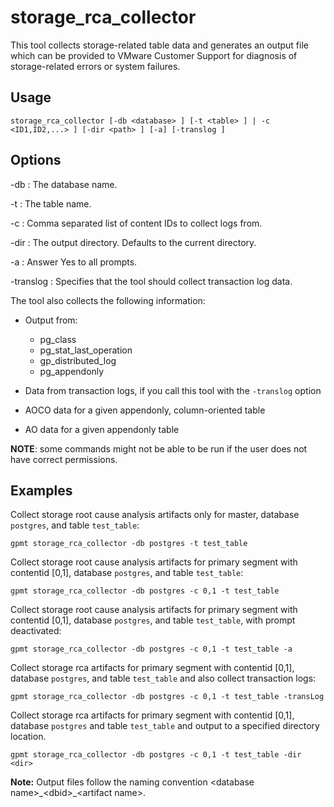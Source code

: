 # storage_rca_collector 

This tool collects storage-related table data and generates an output file which can be provided to VMware Customer Support for diagnosis of storage-related errors or system failures.

## <a id="usage"></a>Usage 

```
storage_rca_collector [-db <database> ] [-t <table> ] | -c <ID1,ID2,...> ] [-dir <path> ] [-a] [-translog ]
```

## <a id="opts"></a>Options 

-db
:   The database name.

-t
:   The table name.

-c
:   Comma separated list of content IDs to collect logs from.

-dir
:   The output directory. Defaults to the current directory.

-a
:   Answer Yes to all prompts.

-translog
:   Specifies that the tool should collect transaction log data. 

The tool also collects the following information:

- Output from:

    - pg_class
    - pg_stat_last_operation
    - gp_distributed_log
    - pg_appendonly

- Data from transaction logs, if you call this tool with the `-translog` option

- AOCO data for a given appendonly, column-oriented table

- AO data for a given appendonly table

**NOTE**: some commands might not be able to be run if the user does not have correct permissions.

## <a id="exs"></a>Examples 

Collect storage root cause analysis artifacts only for master, database `postgres`, and table `test_table`:

```
gpmt storage_rca_collector -db postgres -t test_table
```

Collect storage root cause analysis artifacts for primary segment with contentid [0,1], database `postgres`, and table `test_table`:

```
gpmt storage_rca_collector -db postgres -c 0,1 -t test_table
```

Collect storage root cause analysis artifacts for primary segment with contentid [0,1], database `postgres`, and table `test_table`, with prompt deactivated:

```
gpmt storage_rca_collector -db postgres -c 0,1 -t test_table -a
```

Collect storage rca artifacts for primary segment with contentid [0,1], database `postgres`, and table `test_table` and also collect transaction logs:

```
gpmt storage_rca_collector -db postgres -c 0,1 -t test_table -transLog
```

Collect storage rca artifacts for primary segment with contentid [0,1], database `postgres` and table `test_table` and output to a specified directory location.

```
gpmt storage_rca_collector -db postgres -c 0,1 -t test_table -dir <dir>
```

**Note:** Output files follow the naming convention \<database name>\_\<dbid>\_\<artifact name>.
